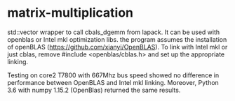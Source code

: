 # matrix-multiplication
std::vector wrapper to call cbals_dgemm from lapack. It can be used with openblas or Intel mkl optimization libs.
the program assumes the installation of openBLAS (https://github.com/xianyi/OpenBLAS). To link with Intel mkl or just cblas, remove #include <openblas/cblas.h> and set up the appropriate linking. 

Testing on core2 T7800 with 667Mhz bus speed showed no difference in performance between OpenBLAS and Intel mkl linking. Moreover, Python 3.6 with numpy 1.15.2 (OpenBlas) returned the same results.  
